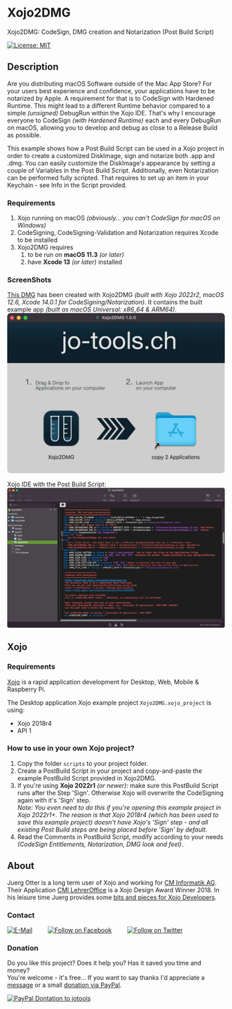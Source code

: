 # Xojo2DMG
Xojo2DMG: CodeSign, DMG creation and Notarization (Post Build Script)

[![License: MIT](https://img.shields.io/badge/License-MIT-green.svg)](LICENSE)

## Description
Are you distributing macOS Software outside of the Mac App Store? For your users best experience and confidence, your applications have to be notarized by Apple.
A requirement for that is to CodeSign with Hardened Runtime. This might lead to a different Runtime behavior compared to a simple *(unsigned)* DebugRun within the Xojo IDE.
That's why I encourage everyone to CodeSign *(with Hardened Runtime)* each and every DebugRun on macOS, allowing you to develop and debug as close to a Release Build as possible.

This example shows how a Post Build Script can be used in a Xojo project in order to create a customized DiskImage, sign and notarize both .app and .dmg.
You can easily customize the DiskImage's appearance by setting a couple of Variables in the Post Build Script. Additionally, even Notarization can be performed fully scripted. That requires to set up an item in your Keychain - see Info in the Script provided.


### Requirements
1. Xojo running on macOS *(obviously... you can't CodeSign for macOS on Windows)*
2. CodeSigning, CodeSigning-Validation and Notarization requires Xcode to be installed
5. Xojo2DMG requires
   1. to be run on **macOS 11.3** *(or later)*
   2. have **Xcode 13** *(or later)* installed


### ScreenShots
[This DMG](example-build/Xojo2DMG.dmg) has been created with Xojo2DMG *(built with Xojo 2022r2, macOS 12.6, Xcode 14.0.1 for CodeSigning/Notarization)*. It contains the built example app *(built as macOS Universal: x86_64 & ARM64)*.
![ScreenShot: Disk Image](screenshots/xojo2dmg_screenshot_1.png?raw=true)

Xojo IDE with the Post Build Script:  
![ScreenShot: Xojo IDE - PostBuildScript](screenshots/xojo2dmg_screenshot_2.png?raw=true)

## Xojo
### Requirements
[Xojo](https://www.xojo.com/) is a rapid application development for Desktop, Web, Mobile & Raspberry Pi.  

The Desktop application Xojo example project ```Xojo2DMG.xojo_project``` is using:
- Xojo 2018r4
- API 1

### How to use in your own Xojo project?
1. Copy the folder ```scripts``` to your project folder.
2. Create a PostBuild Script in your project and copy-and-paste the example PostBuild Script provided in Xojo2DMG.
3. If you're using **Xojo 2022r1** *(or newer)*: make sure this PostBuild Script runs after the Step 'Sign'. Otherwise Xojo will overwrite the CodeSigning again with it's 'Sign' step.  
   *Note: You even need to do this if you're opening this example project in Xojo 2022r1+. The reason is that Xojo 2018r4 *(which has been used to save this example project)* doesn't have Xojo's 'Sign' step - and all existing Post Build steps are being placed before 'Sign' by default.*
4. Read the Comments in PostBuild Script, modify according to your needs *(CodeSign Entitlements, Notarization, DMG look and feel)*.

## About
Juerg Otter is a long term user of Xojo and working for [CM Informatik AG](https://cmiag.ch/). Their Application [CMI LehrerOffice](https://cmi-bildung.ch/) is a Xojo Design Award Winner 2018. In his leisure time Juerg provides some [bits and pieces for Xojo Developers](https://www.jo-tools.ch/).

### Contact
[![E-Mail](https://img.shields.io/static/v1?style=social&label=E-Mail&message=xojo@jo-tools.ch)](mailto:xojo@jo-tools.ch)
&emsp;&emsp;
[![Follow on Facebook](https://img.shields.io/static/v1?style=social&logo=facebook&label=Facebook&message=juerg.otter)](https://www.facebook.com/juerg.otter)
&emsp;&emsp;
[![Follow on Twitter](https://img.shields.io/twitter/follow/juergotter?style=social)](https://twitter.com/juergotter)

### Donation
Do you like this project? Does it help you? Has it saved you time and money?  
You're welcome - it's free... If you want to say thanks I'd appreciate a [message](mailto:xojo@jo-tools.ch) or a small [donation via PayPal](https://paypal.me/jotools).  

[![PayPal Dontation to jotools](https://img.shields.io/static/v1?style=social&logo=paypal&label=PayPal&message=jotools)](https://paypal.me/jotools)

